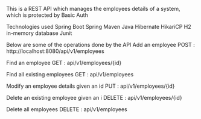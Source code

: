 This is a REST API which manages the employees details of a system, which is protected by Basic Auth

Technologies used 
Spring Boot
Spring
Maven
Java
Hibernate
HikariCP
H2 in-memory database
Junit

Below are some of the operations done by the API
Add an employee
POST : http://localhost:8080/api/v1/employees   

Find an employee
GET : api/v1/employees/{id}    

Find all existing employees
GET : api/v1/employees

Modify an employee details given an id
PUT : api/v1/employees/{id}

Delete an existing employee given an i
DELETE : api/v1/employees/{id} 

Delete all employees
DELETE : api/v1/employees





